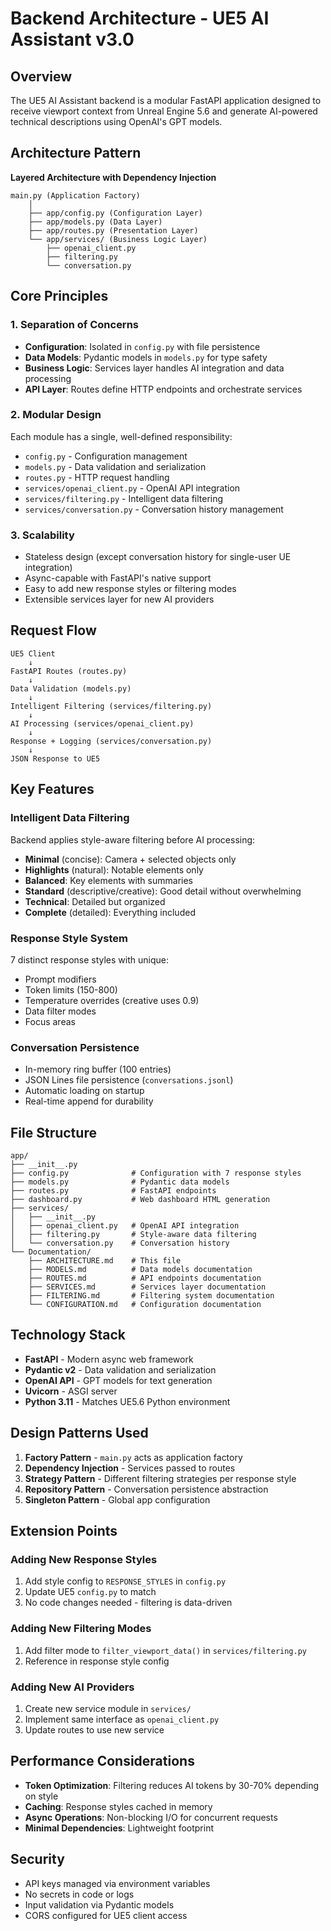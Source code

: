 # Backend Architecture - UE5 AI Assistant v3.0

## Overview

The UE5 AI Assistant backend is a modular FastAPI application designed to receive viewport context from Unreal Engine 5.6 and generate AI-powered technical descriptions using OpenAI's GPT models.

## Architecture Pattern

**Layered Architecture with Dependency Injection**

```
main.py (Application Factory)
    │
    ├── app/config.py (Configuration Layer)
    ├── app/models.py (Data Layer)
    ├── app/routes.py (Presentation Layer)
    └── app/services/ (Business Logic Layer)
        ├── openai_client.py
        ├── filtering.py
        └── conversation.py
```

## Core Principles

### 1. Separation of Concerns
- **Configuration**: Isolated in `config.py` with file persistence
- **Data Models**: Pydantic models in `models.py` for type safety
- **Business Logic**: Services layer handles AI integration and data processing
- **API Layer**: Routes define HTTP endpoints and orchestrate services

### 2. Modular Design
Each module has a single, well-defined responsibility:
- `config.py` - Configuration management
- `models.py` - Data validation and serialization
- `routes.py` - HTTP request handling
- `services/openai_client.py` - OpenAI API integration
- `services/filtering.py` - Intelligent data filtering
- `services/conversation.py` - Conversation history management

### 3. Scalability
- Stateless design (except conversation history for single-user UE integration)
- Async-capable with FastAPI's native support
- Easy to add new response styles or filtering modes
- Extensible services layer for new AI providers

## Request Flow

```
UE5 Client
    ↓
FastAPI Routes (routes.py)
    ↓
Data Validation (models.py)
    ↓
Intelligent Filtering (services/filtering.py)
    ↓
AI Processing (services/openai_client.py)
    ↓
Response + Logging (services/conversation.py)
    ↓
JSON Response to UE5
```

## Key Features

### Intelligent Data Filtering
Backend applies style-aware filtering before AI processing:
- **Minimal** (concise): Camera + selected objects only
- **Highlights** (natural): Notable elements only
- **Balanced**: Key elements with summaries
- **Standard** (descriptive/creative): Good detail without overwhelming
- **Technical**: Detailed but organized
- **Complete** (detailed): Everything included

### Response Style System
7 distinct response styles with unique:
- Prompt modifiers
- Token limits (150-800)
- Temperature overrides (creative uses 0.9)
- Data filter modes
- Focus areas

### Conversation Persistence
- In-memory ring buffer (100 entries)
- JSON Lines file persistence (`conversations.jsonl`)
- Automatic loading on startup
- Real-time append for durability

## File Structure

```
app/
├── __init__.py
├── config.py              # Configuration with 7 response styles
├── models.py              # Pydantic data models
├── routes.py              # FastAPI endpoints
├── dashboard.py           # Web dashboard HTML generation
├── services/
│   ├── __init__.py
│   ├── openai_client.py   # OpenAI API integration
│   ├── filtering.py       # Style-aware data filtering
│   └── conversation.py    # Conversation history
└── Documentation/
    ├── ARCHITECTURE.md    # This file
    ├── MODELS.md          # Data models documentation
    ├── ROUTES.md          # API endpoints documentation
    ├── SERVICES.md        # Services layer documentation
    ├── FILTERING.md       # Filtering system documentation
    └── CONFIGURATION.md   # Configuration documentation
```

## Technology Stack

- **FastAPI** - Modern async web framework
- **Pydantic v2** - Data validation and serialization
- **OpenAI API** - GPT models for text generation
- **Uvicorn** - ASGI server
- **Python 3.11** - Matches UE5.6 Python environment

## Design Patterns Used

1. **Factory Pattern** - `main.py` acts as application factory
2. **Dependency Injection** - Services passed to routes
3. **Strategy Pattern** - Different filtering strategies per response style
4. **Repository Pattern** - Conversation persistence abstraction
5. **Singleton Pattern** - Global app configuration

## Extension Points

### Adding New Response Styles
1. Add style config to `RESPONSE_STYLES` in `config.py`
2. Update UE5 `config.py` to match
3. No code changes needed - filtering is data-driven

### Adding New Filtering Modes
1. Add filter mode to `filter_viewport_data()` in `services/filtering.py`
2. Reference in response style config

### Adding New AI Providers
1. Create new service module in `services/`
2. Implement same interface as `openai_client.py`
3. Update routes to use new service

## Performance Considerations

- **Token Optimization**: Filtering reduces AI tokens by 30-70% depending on style
- **Caching**: Response styles cached in memory
- **Async Operations**: Non-blocking I/O for concurrent requests
- **Minimal Dependencies**: Lightweight footprint

## Security

- API keys managed via environment variables
- No secrets in code or logs
- Input validation via Pydantic models
- CORS configured for UE5 client access
